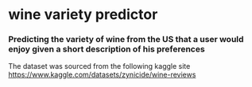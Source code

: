 # wine variety predictor

### Predicting the variety of wine from the US that a user would enjoy given a short description of his preferences

The dataset was sourced from the following kaggle site
https://www.kaggle.com/datasets/zynicide/wine-reviews
